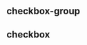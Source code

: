 ## checkbox-group

<!-- UTSCOMJSON.checkbox-group.description -->

<!-- UTSCOMJSON.checkbox-group.attrubute -->

<!-- UTSCOMJSON.checkbox-group.event -->

<!-- UTSCOMJSON.checkbox-group.compatibility -->

<!-- UTSCOMJSON.checkbox-group.reference -->


## checkbox

<!-- UTSCOMJSON.checkbox.description -->

<!-- UTSCOMJSON.checkbox.attrubute -->

<!-- UTSCOMJSON.checkbox.event -->

<!-- UTSCOMJSON.checkbox.compatibility -->

<!-- UTSCOMJSON.checkbox.reference -->

